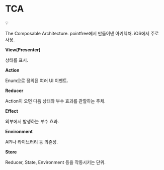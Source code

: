 # TCA

<aside>
💡

The Composable Architecture.
pointfree에서 만들어낸 아키텍처.
iOS에서 주로 사용.

</aside>

**View(Presenter)**

상태를 표시.

**Action**

Enum으로 정의된 여러 UI 이벤트.

**Reducer**

Action이 오면 다음 상태와 부수 효과를 관할하는 주체.

**Effect**

외부에서 발생하는 부수 효과.

**Environment**

API나 라이브러리 등 의존성.

**Store**

Reducer, State, Environment 등을 작동시키는 단위.